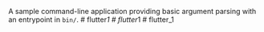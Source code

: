 A sample command-line application providing basic argument parsing with an entrypoint in `bin/`.
#   f l u t t e r _ 1  
 #   f l u t t e r _ 1  
 #   f l u t t e r _ 1  
 